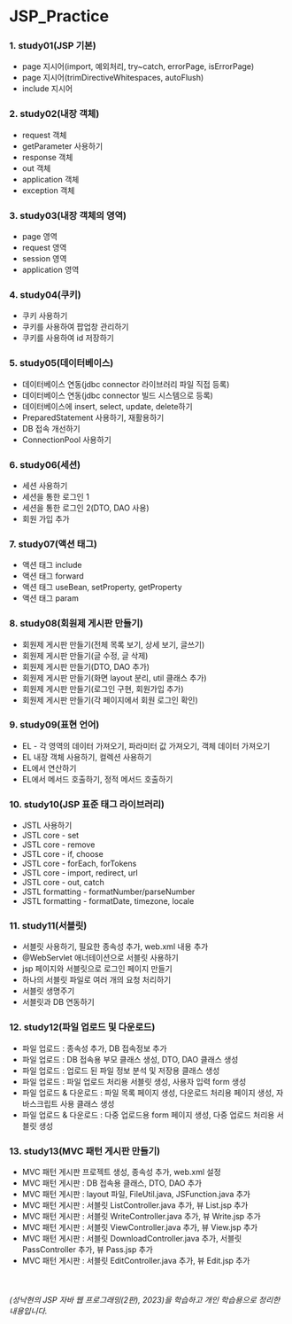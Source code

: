 # JSP_Practice

### 1. study01(JSP 기본)
* page 지시어(import, 예외처리, try~catch, errorPage, isErrorPage)
* page 지시어(trimDirectiveWhitespaces, autoFlush)
* include 지시어


### 2. study02(내장 객체)
* request 객체
* getParameter 사용하기
* response 객체
* out 객체
* application 객체
* exception 객체


### 3. study03(내장 객체의 영역)
* page 영역
* request 영역
* session 영역
* application 영역


### 4. study04(쿠키)
* 쿠키 사용하기
* 쿠키를 사용하여 팝업창 관리하기
* 쿠키를 사용하여 id 저장하기


### 5. study05(데이터베이스)
* 데이터베이스 연동(jdbc connector 라이브러리 파일 직접 등록)
* 데이터베이스 연동(jdbc connector 빌드 시스템으로 등록)
* 데이터베이스에 insert, select, update, delete하기
* PreparedStatement 사용하기, 재활용하기
* DB 접속 개선하기
* ConnectionPool 사용하기


### 6. study06(세션)
* 세션 사용하기
* 세션을 통한 로그인 1
* 세션을 통한 로그인 2(DTO, DAO 사용)
* 회원 가입 추가


### 7. study07(액션 태그)
* 액션 태그 include
* 액션 태그 forward
* 액션 태그 useBean, setProperty, getProperty
* 액션 태그 param


### 8. study08(회원제 게시판 만들기)
* 회원제 게시판 만들기(전체 목록 보기, 상세 보기, 글쓰기)
* 회원제 게시판 만들기(글 수정, 글 삭제)
* 회원제 게시판 만들기(DTO, DAO 추가)
* 회원제 게시판 만들기(화면 layout 분리, util 클래스 추가)
* 회원제 게시판 만들기(로그인 구현, 회원가입 추가)
* 회원제 게시판 만들기(각 페이지에서 회원 로그인 확인)


### 9. study09(표현 언어)
* EL - 각 영역의 데이터 가져오기, 파라미터 값 가져오기, 객체 데이터 가져오기
* EL 내장 객체 사용하기, 컬렉션 사용하기
* EL에서 연산하기
* EL에서 메서드 호출하기, 정적 메서드 호출하기


### 10. study10(JSP 표준 태그 라이브러리)
* JSTL 사용하기
* JSTL core - set
* JSTL core - remove
* JSTL core - if, choose
* JSTL core - forEach, forTokens
* JSTL core - import, redirect, url
* JSTL core - out, catch
* JSTL formatting - formatNumber/parseNumber
* JSTL formatting - formatDate, timezone, locale


### 11. study11(서블릿)
* 서블릿 사용하기, 필요한 종속성 추가, web.xml 내용 추가
* @WebServlet 애너테이션으로 서블릿 사용하기
* jsp 페이지와 서블릿으로 로그인 페이지 만들기
* 하나의 서블릿 파일로 여러 개의 요청 처리하기
* 서블릿 생명주기
* 서블릿과 DB 연동하기


### 12. study12(파일 업로드 및 다운로드)
* 파일 업로드 : 종속성 추가, DB 접속정보 추가
* 파일 업로드 : DB 접속용 부모 클래스 생성, DTO, DAO 클래스 생성
* 파일 업로드 : 업로드 된 파일 정보 분석 및 저장용 클래스 생성
* 파일 업로드 : 파일 업로드 처리용 서블릿 생성, 사용자 입력 form 생성
* 파일 업로드 & 다운로드 : 파일 목록 페이지 생성, 다운로드 처리용 페이지 생성, 자바스크립트 사용 클래스 생성
* 파일 업로드 & 다운로드 : 다중 업로드용 form 페이지 생성, 다중 업로드 처리용 서블릿 생성


### 13. study13(MVC 패턴 게시판 만들기)
* MVC 패턴 게시판 프로젝트 생성, 종속성 추가, web.xml 설정
* MVC 패턴 게시판 : DB 접속용 클래스, DTO, DAO 추가
* MVC 패턴 게시판 : layout 파일, FileUtil.java, JSFunction.java 추가
* MVC 패턴 게시판 : 서블릿 ListController.java 추가, 뷰 List.jsp 추가
* MVC 패턴 게시판 : 서블릿 WriteController.java 추가, 뷰 Write.jsp 추가
* MVC 패턴 게시판 : 서블릿 ViewController.java 추가, 뷰 View.jsp 추가
* MVC 패턴 게시판 : 서블릿 DownloadController.java 추가, 서블릿 PassController 추가, 뷰 Pass.jsp 추가
* MVC 패턴 게시판 : 서블릿 EditController.java 추가, 뷰 Edit.jsp 추가
<br>

###### (성낙현의 JSP 자바 웹 프로그래밍(2판), 2023)을 학습하고 개인 학습용으로 정리한 내용입니다.
